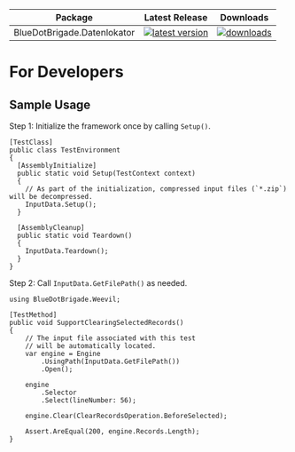 
| Package | Latest Release | Downloads |
| --- | --- | --- |
| BlueDotBrigade.Datenlokator | [![latest version](https://img.shields.io/nuget/v/BlueDotBrigade.Datenlokator)](https://www.nuget.org/packages/BlueDotBrigade.Datenlokator) | [![downloads](https://img.shields.io/nuget/dt/BlueDotBrigade.Datenlokator)](https://www.nuget.org/packages/BlueDotBrigade.Datenlokator) |

# For Developers

## Sample Usage

Step 1: Initialize the framework once by calling `Setup()`.

```CSharp
[TestClass]
public class TestEnvironment
{
  [AssemblyInitialize]
  public static void Setup(TestContext context)
  {
    // As part of the initialization, compressed input files (`*.zip`) will be decompressed.
    InputData.Setup();
  }

  [AssemblyCleanup]
  public static void Teardown()
  {
    InputData.Teardown();
  }
}
```

Step 2: Call `InputData.GetFilePath()` as needed.

```CSharp
using BlueDotBrigade.Weevil;

[TestMethod]
public void SupportClearingSelectedRecords()
{
	// The input file associated with this test
	// will be automatically located.
	var engine = Engine
		.UsingPath(InputData.GetFilePath())
		.Open();

	engine
		.Selector
		.Select(lineNumber: 56);

	engine.Clear(ClearRecordsOperation.BeforeSelected);

	Assert.AreEqual(200, engine.Records.Length);
}
```
